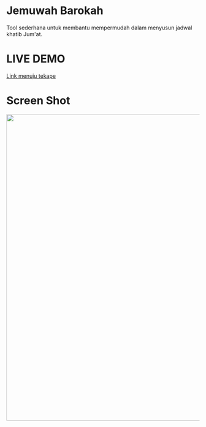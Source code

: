 # Jemuwah Barokah
Tool sederhana untuk membantu mempermudah dalam menyusun jadwal khatib Jum'at.
# LIVE DEMO   
[Link menuju tekape](https://hangga.github.io/jumat/)
# Screen Shot
<img width="800px;" src="https://raw.githubusercontent.com/hangga/jumat/master/skrinsut.png"/>

